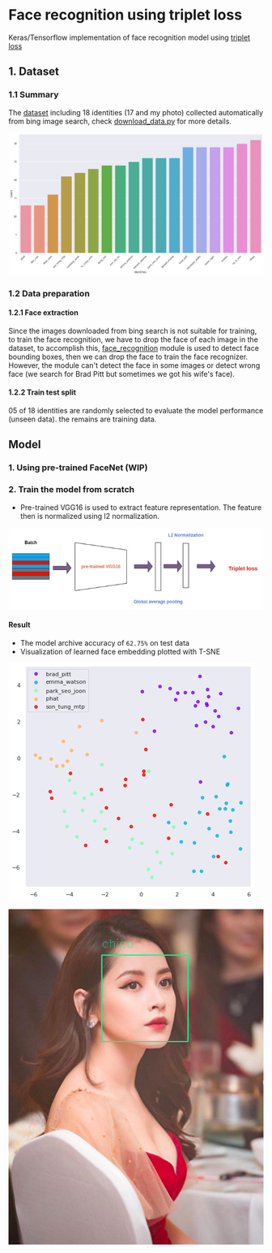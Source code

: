 
# Face recognition using triplet loss

Keras/Tensorflow implementation of face recognition model using [triplet loss](https://arxiv.org/abs/1503.03832)

## 1. Dataset
### 1.1 Summary
The [dataset](/dataset) including 18 identities (17 and my photo) collected automatically from bing image search, check [download_data.py](./download_data.py) for more details.

![data_distribution](./images/data_dist.png)

### 1.2 Data preparation
#### 1.2.1 Face extraction

Since the images downloaded from bing search is not suitable for training, to train the face recognition, we have to drop the face of each image in the dataset, to accomplish this, [face_recognition](https://pypi.org/project/face-recognition/) module is used to detect face bounding boxes, then we can drop the face to train the face recognizer. However, the module can't detect the face in some images or detect wrong face (we search for Brad Pitt but sometimes we got his wife's face).

#### 1.2.2 Train test split

05 of 18 identities are randomly selected to evaluate the model performance (unseen data). the remains are training data.

## Model
### 1. Using pre-trained FaceNet (WIP)
### 2. Train the model from scratch
- Pre-trained VGG16 is used to extract feature representation. The feature then is normalized using l2 normalization.

![face_model](./images/face_model.jpg)

#### Result

- The model archive accuracy of `62.75%` on test data
- Visualization of learned face embedding plotted with T-SNE

![face_representation](./images/scatter_feat.png)

![chipu](./images/chipu_.png)
